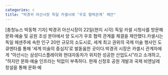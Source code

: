 ```yaml
---
categories: c
title: "박경귀 아산시장 독일 카셀시에 ‘우호 협력관계’ 제안"
---
```

[충청뉴스 박동혁 기자] 박경귀 아산시장이 22일(현지 시각) 독일 카셀 시청사를 방문해 문화·예술 및 공원 조성 분야에서 양 도시가 우호 협력 관계를 체결을 제안했다.카셀시는 독일 헤센주에 속한 인구 20만 규모의 소도시로, 세계 최고 권위의 국제 미술 행사인 도큐멘타를 통해 ‘세계 미술의 중심지’로 발돋움한 곳이다.박경귀 시장은 카셀시 관계자에게 “아산시는 삼성디스플레이와 현대자동차가 위치한 성공한 산업도시”라고 소개하고, “하지만 문화·예술 인프라는 턱없이 부족하다. 현재 신정호 공원 개발과 국제 비엔날레 창설을 통해 문화·예